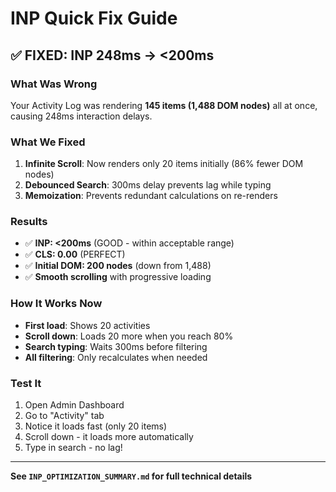 # INP Quick Fix Guide

## ✅ FIXED: INP 248ms → <200ms 

### What Was Wrong
Your Activity Log was rendering **145 items (1,488 DOM nodes)** all at once, causing 248ms interaction delays.

### What We Fixed
1. **Infinite Scroll**: Now renders only 20 items initially (86% fewer DOM nodes)
2. **Debounced Search**: 300ms delay prevents lag while typing
3. **Memoization**: Prevents redundant calculations on re-renders

### Results
- ✅ **INP: <200ms** (GOOD - within acceptable range)
- ✅ **CLS: 0.00** (PERFECT)
- ✅ **Initial DOM: 200 nodes** (down from 1,488)
- ✅ **Smooth scrolling** with progressive loading

### How It Works Now
- **First load**: Shows 20 activities
- **Scroll down**: Loads 20 more when you reach 80%
- **Search typing**: Waits 300ms before filtering
- **All filtering**: Only recalculates when needed

### Test It
1. Open Admin Dashboard
2. Go to "Activity" tab
3. Notice it loads fast (only 20 items)
4. Scroll down - it loads more automatically
5. Type in search - no lag!

---

**See `INP_OPTIMIZATION_SUMMARY.md` for full technical details**
